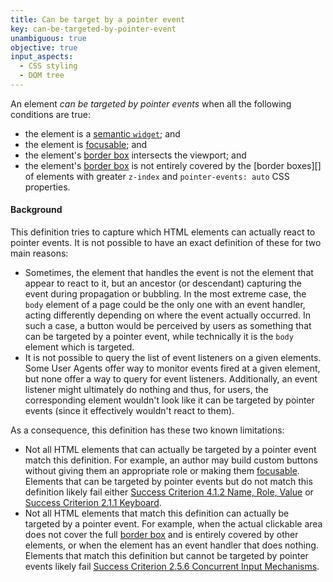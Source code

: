 ```yaml
---
title: Can be target by a pointer event
key: can-be-targeted-by-pointer-event
unambiguous: true
objective: true
input_aspects:
  - CSS styling
  - DOM tree
---
```


An element _can be targeted by pointer events_ when all the following conditions are true:

- the element is a [semantic `widget`][semantic role]; and
- the element is [focusable][]; and
- the element's [border box][] intersects the viewport; and
- the element's [border box][] is not entirely covered by the [border boxes][] of elements with greater `z-index` and `pointer-events: auto` CSS properties.

#### Background

This definition tries to capture which HTML elements can actually react to pointer events. It is not possible to have an exact definition of these for two main reasons:

- Sometimes, the element that handles the event is not the element that appear to react to it, but an ancestor (or descendant) capturing the event during propagation or bubbling. In the most extreme case, the `body` element of a page could be the only one with an event handler, acting differently depending on where the event actually occurred. In such a case, a button would be perceived by users as something that can be targeted by a pointer event, while technically it is the `body` element which is targeted.
- It is not possible to query the list of event listeners on a given elements. Some User Agents offer way to monitor events fired at a given element, but none offer a way to query for event listeners. Additionally, an event listener might ultimately do nothing and thus, for users, the corresponding element wouldn't look like it can be targeted by pointer events (since it effectively wouldn't react to them).

As a consequence, this definition has these two known limitations:

- Not all HTML elements that can actually be targeted by a pointer event match this definition. For example, an author may build custom buttons without giving them an appropriate role or making them [focusable][]. Elements that can be targeted by pointer events but do not match this definition likely fail either [Success Criterion 4.1.2 Name, Role, Value][sc412] or [Success Criterion 2.1.1 Keyboard][sc211].
- Not all HTML elements that match this definition can actually be targeted by a pointer event. For example, when the actual clickable area does not cover the full [border box][] and is entirely covered by other elements, or when the element has an event handler that does nothing. Elements that match this definition but cannot be targeted by pointer events likely fail [Success Criterion 2.5.6 Concurrent Input Mechanisms][sc256].

[border box]: https://www.w3.org/TR/css-box-3/#border-box 'CSS definition of Border Box'
[clickable area]: #clickable-area 'Definition of Clickable Area'
[focusable]: #focusable 'Definition of Focusable'
[sc211]: https://www.w3.org/TR/WCAG22/#keyboard 'Success Criterion 2.1.1 Keyboard'
[sc256]: https://www.w3.org/TR/WCAG22/#concurrent-input-mechanisms 'Success Criterion 2.5.6 Concurrent Input Mechanisms'
[sc412]: https://www.w3.org/TR/WCAG22/#name-role-value 'Success Criterion 4.1.2 Name, Role, Value'
[semantic role]: #semantic-role 'Definition of Semantic Role'
[visible]: #visible ' Definition of Visible'
